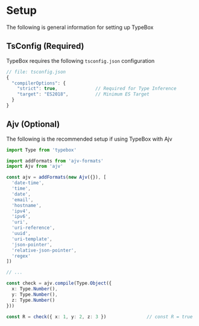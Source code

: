 # Setup

The following is general information for setting up TypeBox

## TsConfig (Required)

TypeBox requires the following `tsconfig.json` configuration

```typescript
// file: tsconfig.json
{
  "compilerOptions": {
    "strict": true,              // Required for Type Inference
    "target": "ES2018",          // Minimum ES Target
  }
}
```

## Ajv (Optional)

The following is the recommended setup if using TypeBox with Ajv

```typescript
import Type from 'typebox'

import addFormats from 'ajv-formats'
import Ajv from 'ajv'

const ajv = addFormats(new Ajv({}), [
  'date-time',
  'time',
  'date',
  'email',
  'hostname',
  'ipv4',
  'ipv6',
  'uri',
  'uri-reference',
  'uuid',
  'uri-template',
  'json-pointer',
  'relative-json-pointer',
  'regex'
])

// ...

const check = ajv.compile(Type.Object({
  x: Type.Number(),
  y: Type.Number(),
  z: Type.Number()
}))

const R = check({ x: 1, y: 2, z: 3 })               // const R = true

```